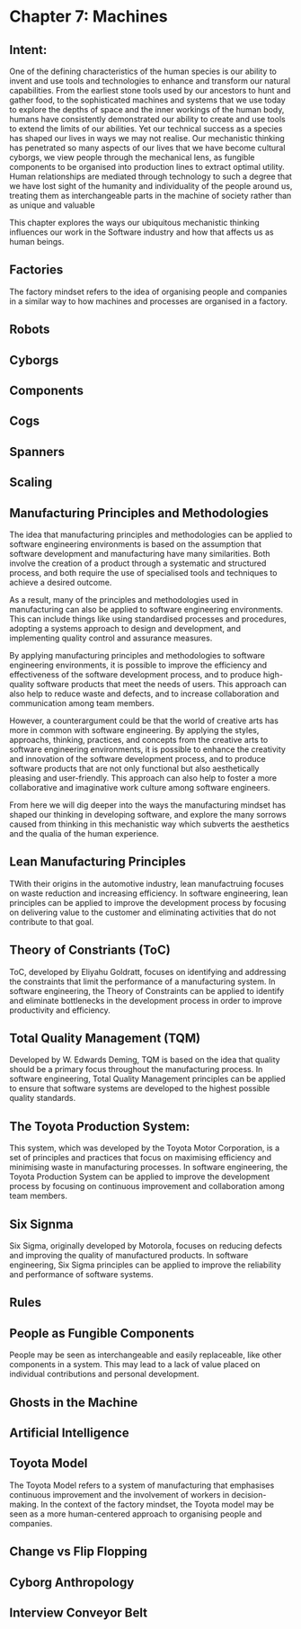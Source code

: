 # Chapter 7: Machines

## Intent:
One of the defining characteristics of the human species is our ability to invent and use tools and technologies to enhance and transform our natural capabilities.  From the earliest stone tools used by our ancestors to hunt and gather food, to the sophisticated machines and systems that we use today to explore the depths of space and the inner workings of the human body, humans have consistently demonstrated our ability to create and use tools to extend the limits of our abilities.  Yet our technical success as a species has shaped our lives in ways we may not realise.  Our mechanistic thinking has penetrated so many aspects of our lives that we have become cultural cyborgs, we view people through the mechanical lens, as fungible components to be organised into production lines to extract optimal utility.  Human relationships are mediated through technology to such a degree that we have lost sight of the humanity and individuality of the people around us, treating them as interchangeable parts in the machine of society rather than as unique and valuable

This chapter explores the ways our ubiquitous mechanistic thinking influences our work in the Software industry and how that affects us as human beings.

## Factories
The factory mindset refers to the idea of organising people and companies in a similar way to how machines and processes are organised in a factory.

## Robots


## Cyborgs

## Components

## Cogs

## Spanners

## Scaling

## Manufacturing Principles and Methodologies
The idea that manufacturing principles and methodologies can be applied to software engineering environments is based on the assumption that software development and manufacturing have many similarities.  Both involve the creation of a product through a systematic and structured process, and both require the use of specialised tools and techniques to achieve a desired outcome.

As a result, many of the principles and methodologies used in manufacturing can also be applied to software engineering environments. This can include things like using standardised processes and procedures, adopting a systems approach to design and development, and implementing quality control and assurance measures.

By applying manufacturing principles and methodologies to software engineering environments, it is possible to improve the efficiency and effectiveness of the software development process, and to produce high-quality software products that meet the needs of users. This approach can also help to reduce waste and defects, and to increase collaboration and communication among team members.

However, a counterargument could be that the world of creative arts has more in common with software engineering.  By applying the styles, approachs, thinking, practices, and concepts from the creative arts to software engineering environments, it is possible to enhance the creativity and innovation of the software development process, and to produce software products that are not only functional but also aesthetically pleasing and user-friendly.  This approach can also help to foster a more collaborative and imaginative work culture among software engineers.

From here we will dig deeper into the ways the manufacturing mindset has shaped our thinking in developing software, and explore the many sorrows caused from thinking in this mechanistic way which subverts the aesthetics and the qualia of the human experience.

## Lean Manufacturing Principles
TWith their origins in the automotive industry, lean manufactruing focuses on waste reduction and increasing efficiency.  In software engineering, lean principles can be applied to improve the development process by focusing on delivering value to the customer and eliminating activities that do not contribute to that goal.

## Theory of Constriants (ToC)
ToC, developed by Eliyahu Goldratt, focuses on identifying and addressing the constraints that limit the performance of a manufacturing system.  In software engineering, the Theory of Constraints can be applied to identify and eliminate bottlenecks in the development process in order to improve productivity and efficiency.

## Total Quality Management (TQM)
Developed by W. Edwards Deming, TQM is based on the idea that quality should be a primary focus throughout the manufacturing process.  In software engineering, Total Quality Management principles can be applied to ensure that software systems are developed to the highest possible quality standards.

## The Toyota Production System:
This system, which was developed by the Toyota Motor Corporation, is a set of principles and practices that focus on maximising efficiency and minimising waste in manufacturing processes.  In software engineering, the Toyota Production System can be applied to improve the development process by focusing on continuous improvement and collaboration among team members.

## Six Signma
Six Sigma, originally developed by Motorola, focuses on reducing defects and improving the quality of manufactured products.  In software engineering, Six Sigma principles can be applied to improve the reliability and performance of software systems.

## Rules

## People as Fungible Components
People may be seen as interchangeable and easily replaceable, like other components in a system.  This may lead to a lack of value placed on individual contributions and personal development.

## Ghosts in the Machine

## Artificial Intelligence

## Toyota Model
The Toyota Model refers to a system of manufacturing that emphasises continuous improvement and the involvement of workers in decision-making.  In the context of the factory mindset, the Toyota model may be seen as a more human-centered approach to organising people and companies.

## Change vs Flip Flopping

## Cyborg Anthropology

## Interview Conveyor Belt

